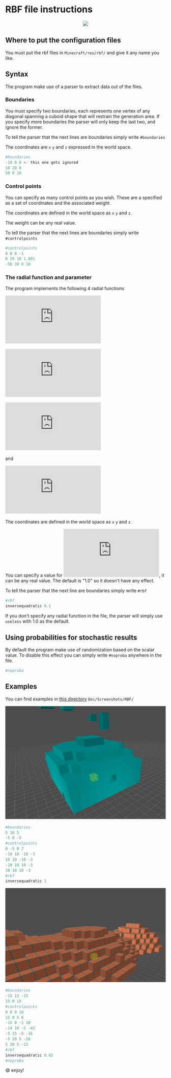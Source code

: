 
#  RBF file instructions

<p align="center">
  <img width="600" src="/Screenshots/RBF/rbf_3.png?raw=true">
</p>

## Where to put the configuration files
You must put the rbf files in `Minecraft/res/rbf/` and give it any name you like.
## Syntax
The program make use of a parser to extract data out of the files.

### Boundaries
You must specify two boundaries, each represents one vertex of any diagonal spanning a cuboid shape that will restrain the generation area. If you specify more boundaries the parser will only keep the last two, and ignore the former.

To tell the parser that the next lines are boundaries simply write `#boundaries`

The coordinates are `x` `y` and `z` expressed in the world space.
```python
#boundaries
-10 0 0 <- this one gets ignored
10 20 0
50 0 10
```
### Control points
You can specify as many control points as you wish. These are a specified as a set of coordinates and the associated weight.

The coordinates are defined in the world space as `x` `y` and `z`.

The weight can be any real value.


To tell the parser that the next lines are boundaries simply write `#controlpoints`
```python
#controlpoints
0 0 0 -1
0 20 10 1.891
-50 30 0 10
```
### The radial function and parameter
The program implements the following 4 radial functions

![equation](https://latex.codecogs.com/gif.latex?%22useless%22%20%3A%20f%28x%29%3D%5Cepsilon%20x)

 ![equation](https://latex.codecogs.com/gif.latex?%22multiquadratic%22%20%3A%20f%28x%29%3D%5Csqrt%7B1&plus;%28%5Cepsilon%20x%29%5E2%7D)
 
 ![equation](https://latex.codecogs.com/gif.latex?%22gaussian%22%20%3A%20f%28x%29%3De%5E%7B-%28%5Cepsilon%20x%29%5E2%7D)
 
 and
 
 ![equation](https://latex.codecogs.com/gif.latex?%22inversequadratic%22%20%3A%20f%28x%29%3D%5Cfrac%7B1%7D%7B1&plus;%28%5Cepsilon%20x%29%5E2%7D)

The coordinates are defined in the world space as `x` `y` and `z`.

You can specify a value for ![equation](https://latex.codecogs.com/gif.latex?%5Cepsilon), it can be any real value. The default is "1.0" so it doesn't have any effect.

To tell the parser that the next line are boundaries simply write `#rbf`
```python
#rbf
inversequadratic 0.1
```
If you don't specify any radial function in the file, the parser will simply use `useless` with 1.0 as the default.
## Using probabilities for stochastic results
By default the program make use of randomization based on the scalar value. To disable this effect you can simply write `#noproba` anywhere in the file.
```python
#noproba
```
## Examples
You can find examples in [this directory](https://github.com/LibertAntoine/Minecraft_editor/tree/master/Doc/Screenshots/RBF) `Doc/Screenshots/RBF/`

![RBF file 6 results in the editor](/Doc/Screenshots/RBF/rbf_6.png?raw=true)
```python
#boundaries
5 10 5
-5 0 -5
#controlpoints
0 -5 0 7
-10 10 -10 -3
10 10 -10 -3
-10 10 10 -3
10 10 10 -3
#rbf
inversequadratic 1
```

![RBF file 8 results in the editor](/Doc/Screenshots/RBF/rbf_8.png?raw=true)
```python
#boundaries
-15 13 -15
15 0 15
#controlpoints
0 0 0 10
15 0 5 6
-15 0 -1 10
-14 18 -5 -42
-5 15 -5 -16
-5 20 5 -26
5 20 5 -13
#rbf
inversequadratic 0.02
#noproba
```
:smile: enjoy!
